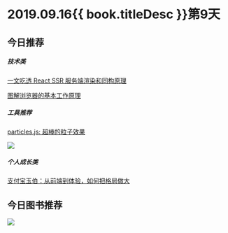# 2019.09.16{{ book.titleDesc }}第9天

## 今日推荐

##### 技术类

[一文吃透 React SSR 服务端渲染和同构原理](https://juejin.im/post/5d7deef6e51d453bb13b66cd)

[图解浏览器的基本工作原理](https://zhuanlan.zhihu.com/p/47407398)

##### 工具推荐

[particles.js: 超棒的粒子效果 ](https://github.com/VincentGarreau/particles.js)

![](https://camo.githubusercontent.com/cdc9e740f0c04b77449e476c91e6f7770a6af6e7/687474703a2f2f76696e63656e74676172726561752e636f6d2f7061727469636c65732e6a732f6173736574732f696d672f6769746875622d73637265656e2e6a7067)



##### 个人成长类

[支付宝玉伯：从前端到体验，如何把格局做大](https://mp.weixin.qq.com/s/kUBGjcP2nz2KdVwTW0FSSw)

## 今日图书推荐

![](http://img4.imgtn.bdimg.com/it/u=3380572609,947801209&fm=15&gp=0.jpg)
